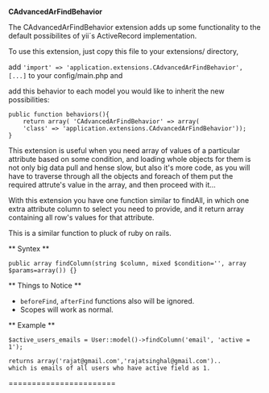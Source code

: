 **CAdvancedArFindBehavior**

The CAdvancedArFindBehavior extension adds up some functionality to the default possibilites of yii´s ActiveRecord implementation.
 
To use this extension, just copy this file to your extensions/ directory,

add `'import' => 'application.extensions.CAdvancedArFindBehavior', [...]` to your config/main.php and

add this behavior to each model you would like to inherit the new possibilities:
 
    public function behaviors(){
        return array( 'CAdvancedArFindBehavior' => array(
        'class' => 'application.extensions.CAdvancedArFindBehavior')); 
    }

 This extension is useful when you need array of values of a particular attribute based on some condition, and 
 loading whole  objects for them is not only big data pull and hense slow, but also it's more code, as you will 
 have to traverse through all the objects and foreach of them put the required attrute's value in the array, and 
 then proceed with it...

 With this extension you have one function similar to findAll, in which one extra attribute column to select you 
 need to provide, and it return array containing all row's values for that attribute.

 This is a similar function to pluck of ruby on rails.

** Syntex **

    public array findColumn(string $column, mixed $condition='', array $params=array()) {}

 
 ** Things to Notice **
 * `beforeFind`, `afterFind` functions also will be ignored.
 * Scopes will work as normal.


** Example **

    $active_users_emails = User::model()->findColumn('email', 'active = 1');
   
    returns array('rajat@gmail.com','rajatsinghal@gmail.com').. 
    which is emails of all users who have active field as 1.

=======================
